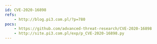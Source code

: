 ```yaml
---
id: CVE-2020-16898
refs:
    - http://blog.pi3.com.pl/?p=780
pocs:
    - https://github.com/advanced-threat-research/CVE-2020-16898
    - http://site.pi3.com.pl/exp/p_CVE-2020-16898.py
---
```

